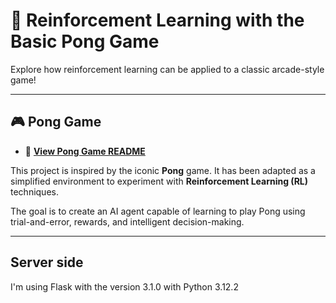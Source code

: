 # 🧠 Reinforcement Learning with the Basic Pong Game

Explore how reinforcement learning can be applied to a classic arcade-style game!

---

## 🎮 Pong Game

- 📂 **[View Pong Game README](PongGame/README.md)**

This project is inspired by the iconic **Pong** game. It has been adapted as a simplified environment to experiment with **Reinforcement Learning (RL)** techniques.

The goal is to create an AI agent capable of learning to play Pong using trial-and-error, rewards, and intelligent decision-making.

---

## Server side

I'm using Flask with the version 3.1.0 with Python 3.12.2
